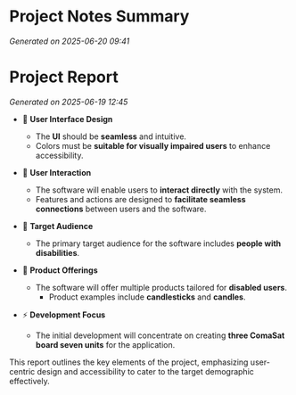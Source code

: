 # Project Notes Summary

*Generated on 2025-06-20 09:41*

# Project Report

*Generated on 2025-06-19 12:45*

- 🎨 **User Interface Design**
  - The **UI** should be **seamless** and intuitive.
  - Colors must be **suitable for visually impaired users** to enhance accessibility.

- 🤝 **User Interaction**
  - The software will enable users to **interact directly** with the system.
  - Features and actions are designed to **facilitate seamless connections** between users and the software.

- 👥 **Target Audience**
  - The primary target audience for the software includes **people with disabilities**.
  
- 🛒 **Product Offerings**
  - The software will offer multiple products tailored for **disabled users**.
    - Product examples include **candlesticks** and **candles**.

- ⚡ **Development Focus**
  - The initial development will concentrate on creating **three ComaSat board seven units** for the application. 

This report outlines the key elements of the project, emphasizing user-centric design and accessibility to cater to the target demographic effectively.